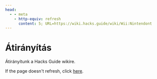 ```yaml
---
head:
  - - meta
    - http-equiv: refresh
      content: 5; URL=https://wiki.hacks.guide/wiki/Wii:Nintendont
---
```


# Átirányítás

Átirányítunk a Hacks Guide wikire.

If the page doesn't refresh, click [here](https://wiki.hacks.guide/wiki/Wii:Nintendont).
